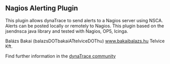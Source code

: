 ## Nagios Alerting Plugin

This plugin allows dynaTrace to send alerts to a Nagios server using NSCA. Alerts can be posted locally or remotely to Nagios. This plugin based on the jsendnsca java library and tested with Nagios, OP5, Icinga.

Balázs Bakai (balazsDOTbakaiATtelviceDOThu)
www.bakaibalazs.hu
Telvice Kft.

Find further information in the [dynaTrace community](https://community.compuwareapm.com/community/display/DL/Nagios+Alerting+Plugin)

